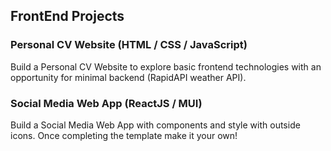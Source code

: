 ## FrontEnd Projects

### Personal CV Website (HTML / CSS / JavaScript)

Build a Personal CV Website to explore basic frontend technologies with an opportunity for minimal backend (RapidAPI weather API).

### Social Media Web App (ReactJS / MUI)

Build a Social Media Web App with components and style with outside icons. Once completing the template make it your own!
